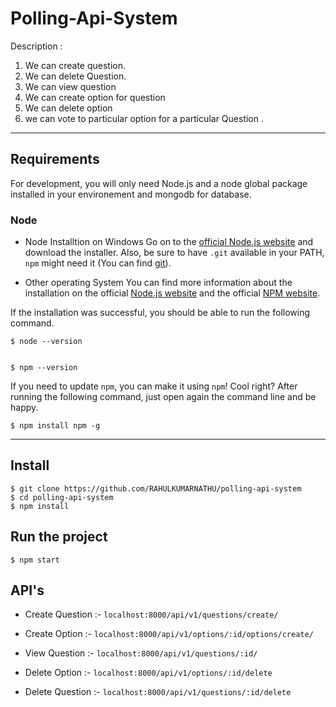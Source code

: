 # Polling-Api-System
Description :
1. We can create question.
2. We can delete Question.
3. We can view question
4. We can create option for question
5. We can delete option
6. we can vote to particular option for a particular Question .
***

## Requirements
For development, you will only need Node.js and a node global package installed in your environement and mongodb for database.

### Node
* Node Installtion on Windows
  Go on to the [official Node.js website](https://nodejs.org/en/) and download the installer. Also, be sure to have `.git`  available in your PATH,
  `npm` might need it (You can find [git](https://git-scm.com/)).
  
 * Other operating System
   You can find more information about the installation on the official [Node.js website](https://nodejs.org/en/) and the official [NPM website](https://www.npmjs.com/).
  
  If the installation was successful, you should be able to run the following command.
  ```
  $ node --version
 

  $ npm --version
  
 ```
 
 If you need to update `npm`, you can make it using `npm`! Cool right? After running the following command, just open again the command line and be happy.
 ```
 $ npm install npm -g
 
 ```
 ---

## Install

```
$ git clone https://github.com/RAHULKUMARNATHU/polling-api-system
$ cd polling-api-system
$ npm install
```
## Run the project

```
$ npm start

```

## API's

* Create Question :-
``` localhost:8000/api/v1/questions/create/ ```

* Create Option :-
``` localhost:8000/api/v1/options/:id/options/create/ ```

* View Question :-
``` localhost:8000/api/v1/questions/:id/ ```

* Delete Option :-
``` localhost:8000/api/v1/options/:id/delete ```

* Delete Question :-
``` localhost:8000/api/v1/questions/:id/delete ```
